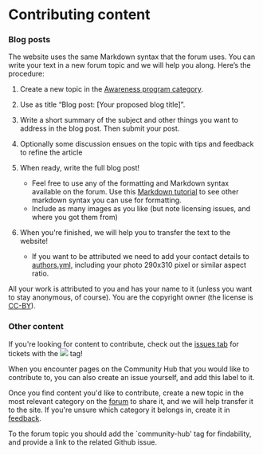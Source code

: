 # Contributing content

### Blog posts

The website uses the same Markdown syntax that the forum uses. You can write your text in a new forum topic and we will help you along. Here’s the procedure:

1) Create a new topic in the [Awareness program category](https://community.humanetech.com/c/focus/awareness-program).

1) Use as title “Blog post: [Your proposed blog title]”.

1) Write a short summary of the subject and other things you want to address in the blog post. Then submit your post.

1) Optionally some discussion ensues on the topic with tips and feedback to refine the article

1) When ready, write the full blog post!
    - Feel free to use any of the formatting and Markdown syntax available on the forum. Use this [Markdown tutorial](https://github.com/adam-p/markdown-here/wiki/Markdown-Cheatsheet) to see other markdown syntax you can use for formatting.
    - Include as many images as you like (but note licensing issues, and where you got them from)

1) When you're finished, we will help you to transfer the text to the website!
    - If you want to be attributed we need to add your contact details to [authors.yml](https://github.com/humanetech-community/community-hub/blob/master/_data/authors.yml), including your photo 290x310 pixel or similar aspect ratio.

All your work is attributed to you and has your name to it (unless you want to stay anonymous, of course). You are the copyright owner (the license is [CC-BY](https://creativecommons.org/licenses/by/4.0/)).


### Other content

If you're looking for content to contribute, check out the [issues tab](https://github.com/humanetech-community/community-hub/issues?q=is%3Aissue+is%3Aopen+label%3A%22needs-content%22) for tickets with the ![](https://img.shields.io/badge/-content%20needed-blue.svg) tag!

When you encounter pages on the Community Hub that you would like to contribute to, you can also create an issue yourself, and add this label to it.

Once you find content you'd like to contribute, create a new topic in the most relevant category on the [forum](https://community.humanetech.com/) to share it, and we will help transfer it to the site. If you're unsure which category it belongs in, create it in [feedback](https://community.humanetech.com/c/central/feedback).

To the forum topic you should add the `community-hub' tag for findability, and provide a link to the related Github issue.